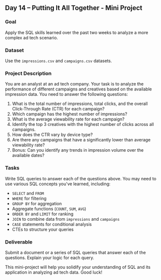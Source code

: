 ## Day 14 – Putting It All Together - Mini Project

### Goal
Apply the SQL skills learned over the past two weeks to analyze a more complex ad tech scenario.

### Dataset
Use the `impressions.csv` and `campaigns.csv` datasets.

### Project Description

You are an analyst at an ad tech company. Your task is to analyze the performance of different campaigns and creatives based on the available impression data. You need to answer the following questions:

1.  What is the total number of impressions, total clicks, and the overall Click-Through Rate (CTR) for each campaign?
2.  Which campaign has the highest number of impressions?
3.  What is the average viewability rate for each campaign?
4.  Identify the top 3 creatives with the highest number of clicks across all campaigns.
5.  How does the CTR vary by device type?
6.  Are there any campaigns that have a significantly lower than average viewability rate?
7.  Bonus: Can you identify any trends in impression volume over the available dates?

### Tasks

Write SQL queries to answer each of the questions above. You may need to use various SQL concepts you've learned, including:

- `SELECT` and `FROM`
- `WHERE` for filtering
- `GROUP BY` for aggregation
- Aggregate functions (`COUNT`, `SUM`, `AVG`)
- `ORDER BY` and `LIMIT` for ranking
- `JOIN` to combine data from `impressions` and `campaigns`
- `CASE` statements for conditional analysis
- CTEs to structure your queries

### Deliverable

Submit a document or a series of SQL queries that answer each of the questions. Explain your logic for each query.

This mini-project will help you solidify your understanding of SQL and its application in analyzing ad tech data. Good luck\!